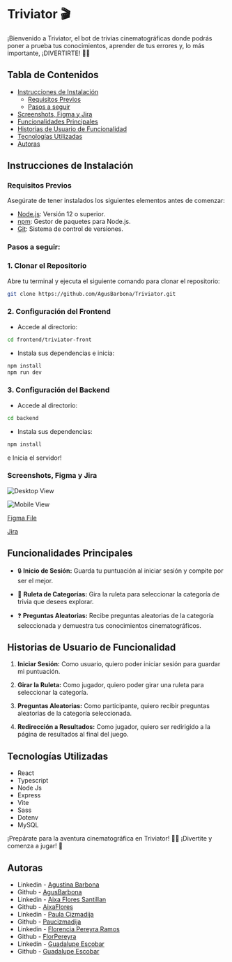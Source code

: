 
# Triviator 🎬

¡Bienvenido a Triviator, el bot de trivias cinematográficas donde podrás poner a prueba tus conocimientos, aprender de tus errores y, lo más importante, ¡DIVERTIRTE! 🍿🎉

## Tabla de Contenidos

- [Instrucciones de Instalación](#instrucciones-de-instalación)
  - [Requisitos Previos](#requisitos-previos)
  - [Pasos a seguir](#pasos-a-seguir)
- [Screenshots, Figma y Jira](#screenshots-figma-y-jira)
- [Funcionalidades Principales](#funcionalidades-principales)
- [Historias de Usuario de Funcionalidad](#historias-de-usuario-de-funcionalidad)
- [Tecnologías Utilizadas](#tecnologías-utilizadas)
- [Autoras](#autoras)

## Instrucciones de Instalación

### Requisitos Previos

Asegúrate de tener instalados los siguientes elementos antes de comenzar:

- [Node.js](https://nodejs.org/): Versión 12 o superior.
- [npm](https://www.npmjs.com/): Gestor de paquetes para Node.js.
- [Git](https://git-scm.com/): Sistema de control de versiones.
  
### Pasos a seguir: 

### 1. Clonar el Repositorio

Abre tu terminal y ejecuta el siguiente comando para clonar el repositorio:

```bash
git clone https://github.com/AgusBarbona/Triviator.git
```
### 2. Configuración del Frontend

- Accede al directorio:

```bash
cd frontend/triviator-front
```

- Instala sus dependencias e inicia:
  
```bash
npm install
npm run dev
```
### 3. Configuración del Backend 

- Accede al directorio:

```bash
cd backend
```

- Instala sus dependencias:
  
```bash
npm install 
```
e Inicia el servidor! 

### Screenshots, Figma y Jira

![Desktop View]()

![Mobile View]()

[Figma File](https://www.figma.com/file/xggqxThDKZwuM4TwSrZNCs/triviator?type=design&node-id=0%3A1&mode=design&t=f7WNet49rf0JT18P-1)

[Jira](https://guada1516.atlassian.net/jira/software/projects/KAN/boards/1)

## Funcionalidades Principales

- 🔒 **Inicio de Sesión:** Guarda tu puntuación al iniciar sesión y compite por ser el mejor.

- 🔄 **Ruleta de Categorías:** Gira la ruleta para seleccionar la categoría de trivia que desees explorar.

- ❓ **Preguntas Aleatorias:** Recibe preguntas aleatorias de la categoría seleccionada y demuestra tus conocimientos cinematográficos.
  

## Historias de Usuario de Funcionalidad

1. **Iniciar Sesión:** Como usuario, quiero poder iniciar sesión para guardar mi puntuación.

2. **Girar la Ruleta:** Como jugador, quiero poder girar una ruleta para seleccionar la categoría.

3. **Preguntas Aleatorias:** Como participante, quiero recibir preguntas aleatorias de la categoría seleccionada.

5. **Redirección a Resultados:** Como jugador, quiero ser redirigido a la página de resultados al final del juego.


## Tecnologías Utilizadas

- React
- Typescript
- Node Js
- Express
- Vite
- Sass
- Dotenv
- MySQL


¡Prepárate para la aventura cinematográfica en Triviator! 🎥✨ ¡Divertite y comenza a jugar! 🎉



## Autoras

- Linkedin - [Agustina Barbona](https://www.linkedin.com/in/agustinabarbonag/)
- Github - [AgusBarbona](https://github.com/AgusBarbona)
- Linkedin - [Aixa Flores Santillan](https://www.linkedin.com/in/aixa-flores-santillan/)
- Github - [AixaFlores](https://github.com/AixaFlores)
- Linkedin - [Paula Cizmadija](https://www.linkedin.com/in/paulacizmadija/)
- Github - [Paucizmadija](https://github.com/Paucizmadija)
- Linkedin - [Florencia Pereyra Ramos](https://www.linkedin.com/in/florenciacamilapereyraramos/)
- Github - [FlorPereyra](https://github.com/FlorPereyra)
- Linkedin - [Guadalupe Escobar](https://www.linkedin.com/in/guadalupe-escobar-65967627a/)
- Github - [Guadalupe Escobar](https://github.com/guadalupe1516)
